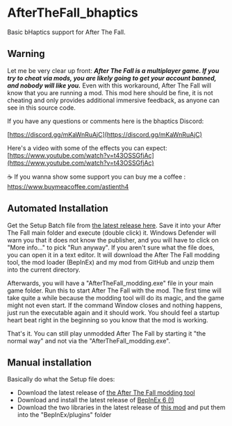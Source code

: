 # AfterTheFall_bhaptics
Basic bHaptics support for After The Fall.

## Warning

Let me be very clear up front: ***After The Fall is a multiplayer game. If you try to cheat via mods, you are likely going to get your account banned, and nobody will like you.*** Even with this workaround, After The Fall will know that you are running a mod. This mod here should be fine, it is not cheating and only provides additional immersive feedback, as anyone can see in this source code.

If you have any questions or comments here is the bhaptics Discord:

[https://discord.gg/mKaWnRuAjC](https://discord.gg/mKaWnRuAjC)

Here's a video with some of the effects you can expect:
[https://www.youtube.com/watch?v=t43OSSGfjAc](https://www.youtube.com/watch?v=t43OSSGfjAc)


☕ If you wanna show some support you can buy me a coffee : https://www.buymeacoffee.com/astienth4

## Automated Installation

Get the Setup Batch file from [the latest release here](https://github.com/floh-bhaptics/AfterTheFall_bhaptics/releases/latest/download/Install_AfterTheFall_bhaptics.bat).
Save it into your After The Fall main folder and execute (double click) it. Windows Defender will warn you that it does not know the publisher, and you will have to
click on "More info..." to pick "Run anyway". If you aren't sure what the file does, you can open it in a text editor. It will download the After The Fall modding
tool, the mod loader (BepInEx) and my mod from GitHub and unzip them into the current directory.

Afterwards, you will have a "AfterTheFall_modding.exe" file in your main game folder. Run this to start After The Fall with the mod. The first time will take
quite a while because the modding tool will do its magic, and the game might not even start. If the command Window closes and nothing happens, just run the executable
again and it should work. You should feel a startup heart beat right in the beginning so you know that the mod is working.

That's it. You can still play unmodded After The Fall by starting it "the normal way" and not via the "AfterTheFall_modding.exe".

## Manual installation

Basically do what the Setup file does:
* Download the latest release of [the After The Fall modding tool](https://github.com/floh-bhaptics/AfterTheFall_modding/releases)
* Download and install the latest release of [BepInEx 6 (!)](https://github.com/BepInEx/BepInEx/releases/download/v6.0.0-pre.1/BepInEx_UnityIL2CPP_x64_6.0.0-pre.1.zip)
* Download the two libraries in the latest release of [this mod](https://github.com/floh-bhaptics/AfterTheFall_bhaptics/releases/latest) and put them into the "BepInEx/plugins" folder
